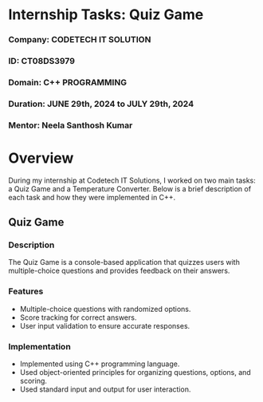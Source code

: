 # Internship Tasks: Quiz Game

### Company: CODETECH IT SOLUTION
### ID: CT08DS3979
### Domain: C++ PROGRAMMING
### Duration: JUNE 29th, 2024 to JULY 29th, 2024
### Mentor: Neela Santhosh Kumar  


# Overview
During my internship at Codetech IT Solutions, I worked on two main tasks: a Quiz Game and a Temperature Converter. Below is a brief description of each task and how they were implemented in C++.

## Quiz Game
### Description
The Quiz Game is a console-based application that quizzes users with multiple-choice questions and provides feedback on their answers.

### Features
- Multiple-choice questions with randomized options.
- Score tracking for correct answers.
- User input validation to ensure accurate responses.

### Implementation
- Implemented using C++ programming language.
- Used object-oriented principles for organizing questions, options, and scoring.
- Used standard input and output for user interaction.



